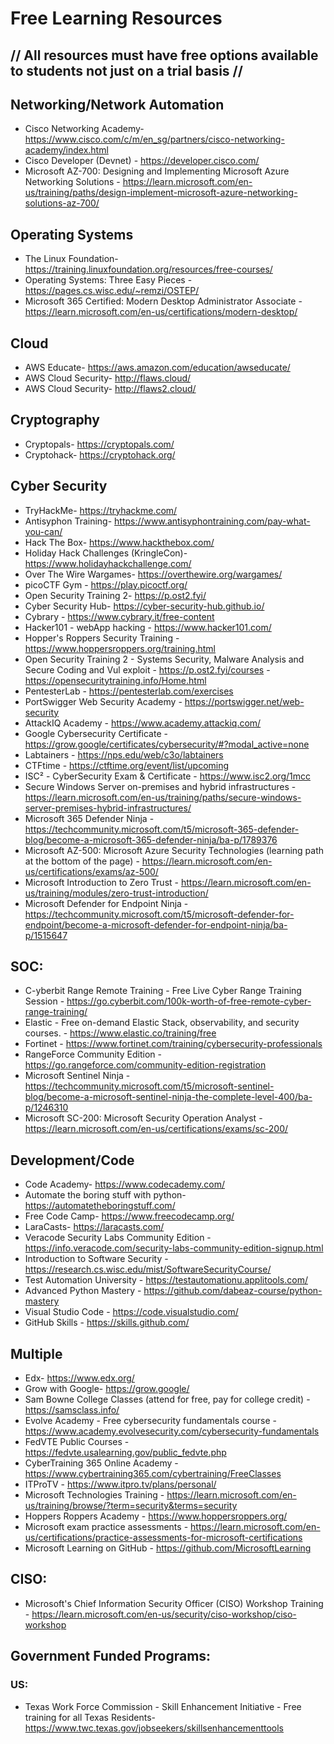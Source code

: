 # Free Learning Resources
## // All resources must have free options available to students not just on a trial basis //


## Networking/Network Automation 
- Cisco Networking Academy- https://www.cisco.com/c/m/en_sg/partners/cisco-networking-academy/index.html
- Cisco Developer (Devnet) - https://developer.cisco.com/
- Microsoft AZ-700: Designing and Implementing Microsoft Azure Networking Solutions - https://learn.microsoft.com/en-us/training/paths/design-implement-microsoft-azure-networking-solutions-az-700/

## Operating Systems
- The Linux Foundation- https://training.linuxfoundation.org/resources/free-courses/
- Operating Systems: Three Easy Pieces - https://pages.cs.wisc.edu/~remzi/OSTEP/
- Microsoft 365 Certified: Modern Desktop Administrator Associate - https://learn.microsoft.com/en-us/certifications/modern-desktop/

## Cloud
- AWS Educate- https://aws.amazon.com/education/awseducate/
- AWS Cloud Security- http://flaws.cloud/
- AWS Cloud Security- http://flaws2.cloud/

## Cryptography
- Cryptopals- https://cryptopals.com/
- Cryptohack- https://cryptohack.org/

## Cyber Security
- TryHackMe- https://tryhackme.com/
- Antisyphon Training- https://www.antisyphontraining.com/pay-what-you-can/
- Hack The Box- https://www.hackthebox.com/
- Holiday Hack Challenges (KringleCon)- https://www.holidayhackchallenge.com/
- Over The Wire Wargames- https://overthewire.org/wargames/
- picoCTF Gym - https://play.picoctf.org/
- Open Security Training 2- https://p.ost2.fyi/
- Cyber Security Hub- https://cyber-security-hub.github.io/
- Cybrary - https://www.cybrary.it/free-content
- Hacker101 - webApp hacking - https://www.hacker101.com/
- Hopper's Roppers Security Training  - https://www.hoppersroppers.org/training.html
- Open Security Training 2 - Systems Security, Malware Analysis and Secure Coding and Vul exploit - https://p.ost2.fyi/courses -https://opensecuritytraining.info/Home.html
- PentesterLab - https://pentesterlab.com/exercises
- PortSwigger Web Security Academy - https://portswigger.net/web-security
- AttackIQ Academy - https://www.academy.attackiq.com/
- Google Cybersecurity Certificate - https://grow.google/certificates/cybersecurity/#?modal_active=none
- Labtainers - https://nps.edu/web/c3o/labtainers
- CTFtime - https://ctftime.org/event/list/upcoming
- ISC² - CyberSecurity Exam & Certificate - https://www.isc2.org/1mcc
- Secure Windows Server on-premises and hybrid infrastructures - https://learn.microsoft.com/en-us/training/paths/secure-windows-server-premises-hybrid-infrastructures/
- Microsoft 365 Defender Ninja - https://techcommunity.microsoft.com/t5/microsoft-365-defender-blog/become-a-microsoft-365-defender-ninja/ba-p/1789376
- Microsoft AZ-500: Microsoft Azure Security Technologies (learning path at the bottom of the page) - https://learn.microsoft.com/en-us/certifications/exams/az-500/
- Microsoft Introduction to Zero Trust - https://learn.microsoft.com/en-us/training/modules/zero-trust-introduction/
- Microsoft Defender for Endpoint Ninja - https://techcommunity.microsoft.com/t5/microsoft-defender-for-endpoint/become-a-microsoft-defender-for-endpoint-ninja/ba-p/1515647

## SOC:
- C-yberbit Range Remote Training - Free Live Cyber Range Training Session - https://go.cyberbit.com/100k-worth-of-free-remote-cyber-range-training/
- Elastic - Free on-demand Elastic Stack, observability, and security courses. - https://www.elastic.co/training/free
- Fortinet - https://www.fortinet.com/training/cybersecurity-professionals
- RangeForce Community Edition - https://go.rangeforce.com/community-edition-registration
- Microsoft Sentinel Ninja - https://techcommunity.microsoft.com/t5/microsoft-sentinel-blog/become-a-microsoft-sentinel-ninja-the-complete-level-400/ba-p/1246310
- Microsoft SC-200: Microsoft Security Operation Analyst - https://learn.microsoft.com/en-us/certifications/exams/sc-200/

## Development/Code
- Code Academy- https://www.codecademy.com/
- Automate the boring stuff with python- https://automatetheboringstuff.com/
- Free Code Camp- https://www.freecodecamp.org/
- LaraCasts- https://laracasts.com/
- Veracode Security Labs Community Edition - https://info.veracode.com/security-labs-community-edition-signup.html
- Introduction to Software Security - https://research.cs.wisc.edu/mist/SoftwareSecurityCourse/
- Test Automation University - https://testautomationu.applitools.com/
- Advanced Python Mastery - https://github.com/dabeaz-course/python-mastery
- Visual Studio Code - https://code.visualstudio.com/
- GitHub Skills - https://skills.github.com/

## Multiple
- Edx- https://www.edx.org/
- Grow with Google- https://grow.google/
- Sam Bowne College Classes (attend for free, pay for college credit) - https://samsclass.info/
- Evolve Academy - Free cybersecurity fundamentals course - https://www.academy.evolvesecurity.com/cybersecurity-fundamentals
- FedVTE Public Courses - https://fedvte.usalearning.gov/public_fedvte.php
- CyberTraining 365 Online Academy - https://www.cybertraining365.com/cybertraining/FreeClasses
- ITProTV - https://www.itpro.tv/plans/personal/
- Microsoft Technologies Training - https://learn.microsoft.com/en-us/training/browse/?term=security&terms=security
- Hoppers Roppers Academy - https://www.hoppersroppers.org/
- Microsoft exam practice assessments - https://learn.microsoft.com/en-us/certifications/practice-assessments-for-microsoft-certifications
- Microsoft Learning on GitHub - https://github.com/MicrosoftLearning

## CISO:
- Microsoft's Chief Information Security Officer (CISO) Workshop Training - https://learn.microsoft.com/en-us/security/ciso-workshop/ciso-workshop

## Government Funded Programs:
### US:
- Texas Work Force Commission - Skill Enhancement Initiative - Free training for all Texas Residents- https://www.twc.texas.gov/jobseekers/skillsenhancementtools
